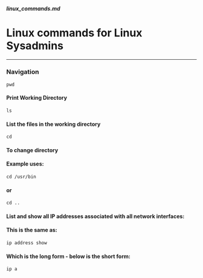 ##### linux_commands.md

# Linux commands for Linux Sysadmins
---
### Navigation

`pwd`
#### Print Working Directory

`ls`
#### List the files in the working directory

`cd`
#### To change directory
#### Example uses:
`cd /usr/bin`
#### or
`cd ..`



#### List and show all IP addresses associated with all network interfaces:
#### This is the same as:
`ip address show`
#### Which is the long form - below is the short form:
`ip a`

